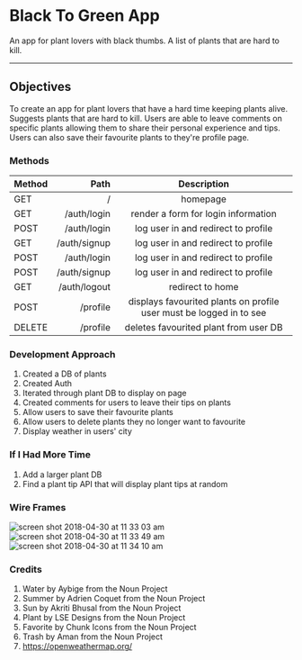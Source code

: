 Black To Green App
===================


An app for plant lovers with black thumbs. A list of plants that are hard to kill.

----------


Objectives
-------------

To create an app for plant lovers that have a hard time keeping plants alive. Suggests plants that are hard to kill. Users are able to leave comments on specific plants allowing them to share their personal experience and tips. Users can also save their favourite plants to they're profile page.


### Methods

| Method     | Path | Description   |
| :------- | ----: | :---: |
| GET | / |  homepage    |
| GET | /auth/login |  render a form for login information    |
| POST    | /auth/login   |    log user in and redirect to profile  |
| GET | /auth/signup |  log user in and redirect to profile    |
| POST    | /auth/login   |    log user in and redirect to profile  |
| POST | /auth/signup |  log user in and redirect to profile    |
| GET    | /auth/logout   |    redirect to home  |
| POST    | /profile   |  displays favourited plants on profile user must be logged in to see   |
| DELETE     | /profile    |  deletes favourited plant from user DB  |


### Development Approach

1. Created a DB of plants
2. Created Auth
3. Iterated through plant DB to display on page
4. Created comments for users to leave their tips on plants
5. Allow users to save their favourite plants
6. Allow users to delete plants they no longer want to favourite
7. Display weather in users' city




### If I Had More Time

1. Add a larger plant DB
2. Find a plant tip API that will display plant tips at random


### Wire Frames

![screen shot 2018-04-30 at 11 33 03 am](https://user-images.githubusercontent.com/34222706/39443850-aa3757b2-4c6a-11e8-9bc4-448e70d03092.png)
![screen shot 2018-04-30 at 11 33 49 am](https://user-images.githubusercontent.com/34222706/39443851-aa4c4af0-4c6a-11e8-80c5-5d132b669e40.png)
![screen shot 2018-04-30 at 11 34 10 am](https://user-images.githubusercontent.com/34222706/39443852-aa6105d0-4c6a-11e8-8ae7-7e58e5a4f846.png)


### Credits

1.    Water by Aybige from the Noun Project
2.  Summer by Adrien Coquet from the Noun Project
3. Sun by Akriti Bhusal from the Noun Project
4. Plant by LSE Designs from the Noun Project
5. Favorite by Chunk Icons from the Noun Project
6. Trash by Aman from the Noun Project
7. https://openweathermap.org/